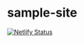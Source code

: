 # sample-site

[![Netlify Status](https://api.netlify.com/api/v1/badges/dc938653-a293-4fd9-9573-faa03cfd8e86/deploy-status)](https://app.netlify.com/sites/optimistic-benz-68138e/deploys)
